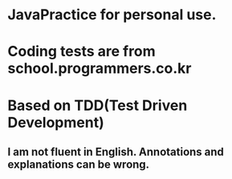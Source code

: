 # JavaPractice for personal use.
# Coding tests are from school.programmers.co.kr
# Based on TDD(Test Driven Development)
## I am not fluent in English. Annotations and explanations can be wrong.
